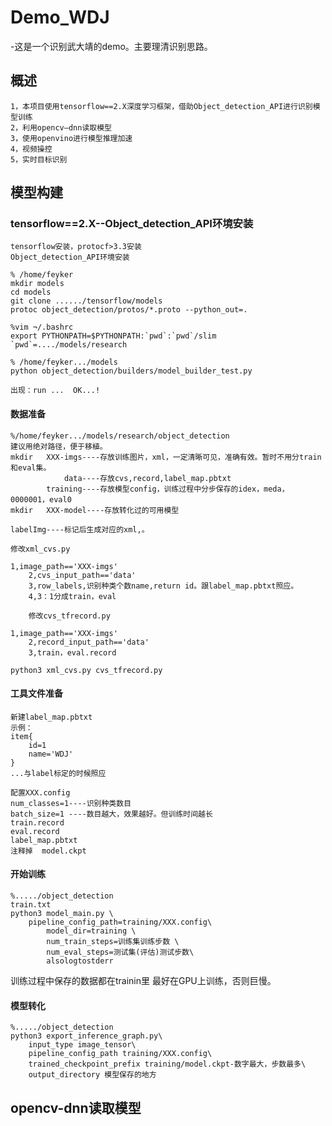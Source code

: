 # Demo_WDJ
-这是一个识别武大靖的demo。主要理清识别思路。
## 概述
	1，本项目使用tensorflow==2.X深度学习框架，借助Object_detection_API进行识别模型训练
	2，利用opencv—dnn读取模型
	3，使用openvino进行模型推理加速
	4，视频操控
	5，实时目标识别
## 模型构建
### tensorflow==2.X--Object_detection_API环境安装
	tensorflow安装，protocf>3.3安装
	Object_detection_API环境安装
	
	% /home/feyker
	mkdir models
	cd models
	git clone ....../tensorflow/models
	protoc object_detection/protos/*.proto --python_out=.
	
	%vim ¬/.bashrc
	export PYTHONPATH=$PYTHONPATH:`pwd`:`pwd`/slim
	`pwd`=..../models/research
	
	% /home/feyker.../models
	python object_detection/builders/model_builder_test.py

	出现：run ...  OK...!
#### 数据准备
	%/home/feyker.../models/research/object_detection
	建议用绝对路径，便于移植。
	mkdir   XXX-imgs----存放训练图片，xml，一定清晰可见，准确有效。暂时不用分train和eval集。
            	data----存放cvs,record,label_map.pbtxt
        	training----存放模型config，训练过程中分步保存的idex，meda，0000001，eval0
	mkdir   XXX-model----存放转化过的可用模型

	labelImg----标记后生成对应的xml,。

	修改xml_cvs.py 
	
	1,image_path=='XXX-imgs'
        2,cvs_input_path=='data'
        3,row_labels,识别种类个数name,return id。跟label_map.pbtxt照应。
        4,3：1分成train，eval
	
        修改cvs_tfrecord.py 
	
	1,image_path=='XXX-imgs'
        2,record_input_path=='data'
        3,train，eval.record
	
	python3 xml_cvs.py cvs_tfrecord.py
#### 工具文件准备
	新建label_map.pbtxt
	示例：
	item{
  		id=1
  		name='WDJ'
	}
	...与label标定的时候照应

	配置XXX.config
	num_classes=1----识别种类数目
	batch_size=1 ----数目越大，效果越好。但训练时间越长
	train.record
	eval.record
	label_map.pbtxt
	注释掉  model.ckpt

#### 开始训练
	%...../object_detection
	train.txt
	python3 model_main.py \
		pipeline_config_path=training/XXX.config\
        	model_dir=training \
        	num_train_steps=训练集训练步数 \
        	num_eval_steps=测试集(评估)测试步数\
        	alsologtostderr
训练过程中保存的数据都在trainin里
最好在GPU上训练，否则巨慢。
#### 模型转化
	%...../object_detection
	python3 export_inference_graph.py\
 		input_type image_tensor\
 		pipeline_config_path training/XXX.config\
		trained_checkpoint_prefix training/model.ckpt-数字最大，步数最多\
 		output_directory 模型保存的地方
## opencv-dnn读取模型

	
